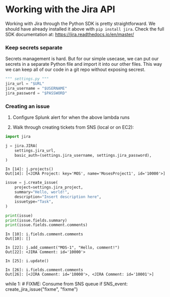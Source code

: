 # Working with the Jira API
Working with Jira through the Python SDK is pretty straightforward. We should have already installed it above with `pip install jira`. Check the full SDK documentation at: https://jira.readthedocs.io/en/master/

### Keep secrets separate
Secrets management is hard. But for our simple usecase, we can put our secrets in a separate Python file and import it into our other files. This way we can keep all of our code in a git repo without exposing secrest.

```python
""" settings.py """
jira_url = "$URL"
jira_username = "$USERNAME"
jira_password = "$PASSWORD"
```

### Creating an issue



1) Configure Splunk alert for when the above lambda runs

2) Walk through creating tickets from SNS (local or on EC2):


```python
import jira

j = jira.JIRA(
    settings.jira_url,
    basic_auth=(settings.jira_username, settings.jira_password),
)
```

```
In [14]: j.projects()
Out[14]: [<JIRA Project: key='MOS', name='MosesProject1', id='10000'>]
```

```python
issue = j.create_issue(
    project=settings.jira_project,
    summary="Hello, world!",
    description="Insert description here",
    issuetype="Task",
)

print(issue)
print(issue.fields.summary)
print(issue.fields.comment.comments)
```

```
In [10]: i.fields.comment.comments
Out[10]: []

In [22]: j.add_comment("MOS-1", "Hello, comment!")
Out[22]: <JIRA Comment: id='10000'>

In [25]: i.update()

In [26]: i.fields.comment.comments
Out[26]: [<JIRA Comment: id='10000'>, <JIRA Comment: id='10001'>]
```

while 1:
    # FIXME: Consume from SNS queue
    if SNS_event:
      create_jira_issue("fixme", "fixme")
